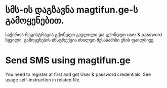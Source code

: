 # სმს-ის დაგზავნა magtifun.ge-ს გამოყენებით. 
საჭიროა რეგისტრაცია გქონდეთ გავლილი და გქონდეთ user & password წყვილი. გამოყენების ინსტრუქცია იხილეთ შესაბამისი ენის ფაილშივე.


# Send SMS using magtifun.ge
You need to register at first and get User & password credentials. See usage self-instruction in related file.
